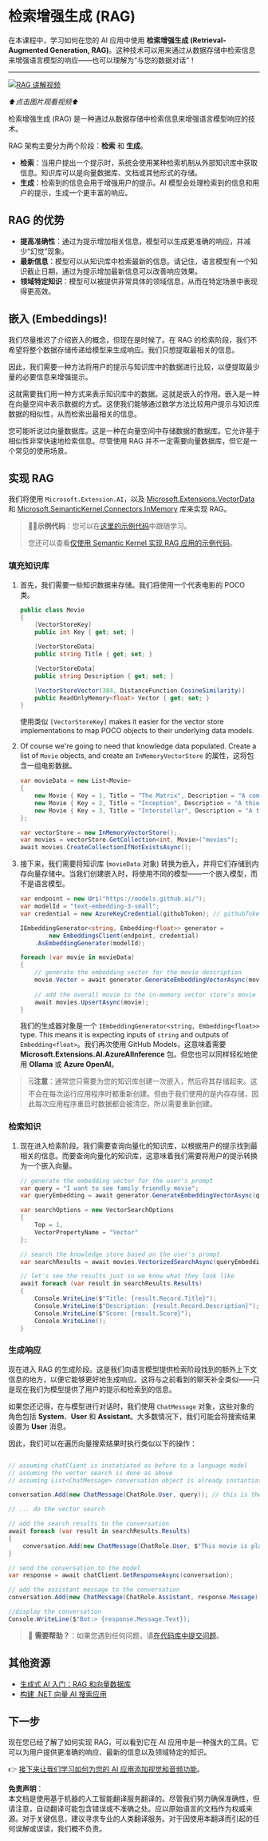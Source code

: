 # 检索增强生成 (RAG)

在本课程中，学习如何在您的 AI 应用中使用 **检索增强生成 (Retrieval-Augmented Generation, RAG)**。这种技术可以用来通过从数据存储中检索信息来增强语言模型的响应——也可以理解为“与您的数据对话”！

---

[![RAG 讲解视频](https://img.youtube.com/vi/mY7O0OY2vho/0.jpg)](https://youtu.be/mY7O0OY2vho?feature=shared)

_⬆️点击图片观看视频⬆️_

检索增强生成 (RAG) 是一种通过从数据存储中检索信息来增强语言模型响应的技术。

RAG 架构主要分为两个阶段：**检索** 和 **生成**。

- **检索**：当用户提出一个提示时，系统会使用某种检索机制从外部知识库中获取信息。知识库可以是向量数据库、文档或其他形式的存储。
- **生成**：检索到的信息会用于增强用户的提示。AI 模型会处理检索到的信息和用户的提示，生成一个更丰富的响应。

## RAG 的优势

- **提高准确性**：通过为提示增加相关信息，模型可以生成更准确的响应，并减少“幻觉”现象。
- **最新信息**：模型可以从知识库中检索最新的信息。请记住，语言模型有一个知识截止日期，通过为提示增加最新信息可以改善响应效果。
- **领域特定知识**：模型可以被提供非常具体的领域信息，从而在特定场景中表现得更高效。

## 嵌入 (Embeddings)!

我们尽量推迟了介绍嵌入的概念，但现在是时候了。在 RAG 的检索阶段，我们不希望将整个数据存储传递给模型来生成响应。我们只想提取最相关的信息。

因此，我们需要一种方法将用户的提示与知识库中的数据进行比较，以便提取最少量的必要信息来增强提示。

这就需要我们用一种方式来表示知识库中的数据。这就是嵌入的作用。嵌入是一种在向量空间中表示数据的方式。这使我们能够通过数学方法比较用户提示与知识库数据的相似性，从而检索出最相关的信息。

您可能听说过向量数据库。这是一种在向量空间中存储数据的数据库。它允许基于相似性非常快速地检索信息。尽管使用 RAG 并不一定需要向量数据库，但它是一个常见的使用场景。

## 实现 RAG

我们将使用 `Microsoft.Extension.AI`，以及 [Microsoft.Extensions.VectorData](https://www.nuget.org/packages/Microsoft.Extensions.VectorData.Abstractions/) 和 [Microsoft.SemanticKernel.Connectors.InMemory](https://www.nuget.org/packages/Microsoft.SemanticKernel.Connectors.InMemory) 库来实现 RAG。

> 🧑‍💻**示例代码**：您可以在[这里的示例代码](../../../03-CoreGenerativeAITechniques/src/RAGSimple-02MEAIVectorsMemory)中跟随学习。
> 
> 您还可以查看[仅使用 Semantic Kernel 实现 RAG 应用的示例代码](../../../03-CoreGenerativeAITechniques/src/RAGSimple-01SK)。

### 填充知识库

1. 首先，我们需要一些知识数据来存储。我们将使用一个代表电影的 POCO 类。

    ```csharp
    public class Movie
    {
        [VectorStoreKey]
        public int Key { get; set; }

        [VectorStoreData]
        public string Title { get; set; }

        [VectorStoreData]
        public string Description { get; set; }

        [VectorStoreVector(384, DistanceFunction.CosineSimilarity)]
        public ReadOnlyMemory<float> Vector { get; set; }
    }
    ```

    使用类似 `[VectorStoreKey]` makes it easier for the vector store implementations to map POCO objects to their underlying data models.

2. Of course we're going to need that knowledge data populated. Create a list of `Movie` objects, and create an `InMemoryVectorStore` 的属性，这将包含一组电影数据。

    ```csharp
    var movieData = new List<Movie>
    {
        new Movie { Key = 1, Title = "The Matrix", Description = "A computer hacker learns from mysterious rebels about the true nature of his reality and his role in the war against its controllers." },
        new Movie { Key = 2, Title = "Inception", Description = "A thief who steals corporate secrets through the use of dream-sharing technology is given the inverse task of planting an idea into the mind of a C.E.O." },
        new Movie { Key = 3, Title = "Interstellar", Description = "A team of explorers travel through a wormhole in space in an attempt to ensure humanity's survival." }
    };

    var vectorStore = new InMemoryVectorStore();
    var movies = vectorStore.GetCollection<int, Movie>("movies");
    await movies.CreateCollectionIfNotExistsAsync();

    ```

3. 接下来，我们需要将知识库 (`movieData` 对象) 转换为嵌入，并将它们存储到内存向量存储中。当我们创建嵌入时，将使用不同的模型——一个嵌入模型，而不是语言模型。

    ```csharp
    var endpoint = new Uri("https://models.github.ai/");
    var modelId = "text-embedding-3-small";
    var credential = new AzureKeyCredential(githubToken); // githubToken is retrieved from the environment variables

    IEmbeddingGenerator<string, Embedding<float>> generator =
            new EmbeddingsClient(endpoint, credential)
        .AsEmbeddingGenerator(modelId);

    foreach (var movie in movieData)
    {
        // generate the embedding vector for the movie description
        movie.Vector = await generator.GenerateEmbeddingVectorAsync(movie.Description);
        
        // add the overall movie to the in-memory vector store's movie collection
        await movies.UpsertAsync(movie);
    }
    ```

    我们的生成器对象是一个 `IEmbeddingGenerator<string, Embedding<float>>` type. This means it is expecting inputs of `string` and outputs of `Embedding<float>`。我们再次使用 GitHub Models，这意味着需要 **Microsoft.Extensions.AI.AzureAIInference** 包。但您也可以同样轻松地使用 **Ollama** 或 **Azure OpenAI**。

> 🗒️**注意**：通常您只需要为您的知识库创建一次嵌入，然后将其存储起来。这不会在每次运行应用程序时都重新创建。但由于我们使用的是内存存储，因此每次应用程序重启时数据都会被清空，所以需要重新创建。

### 检索知识

1. 现在进入检索阶段。我们需要查询向量化的知识库，以根据用户的提示找到最相关的信息。而要查询向量化的知识库，这意味着我们需要将用户的提示转换为一个嵌入向量。

    ```csharp
    // generate the embedding vector for the user's prompt
    var query = "I want to see family friendly movie";
    var queryEmbedding = await generator.GenerateEmbeddingVectorAsync(query);

    var searchOptions = new VectorSearchOptions
    {
        Top = 1,
        VectorPropertyName = "Vector"
    };

    // search the knowledge store based on the user's prompt
    var searchResults = await movies.VectorizedSearchAsync(queryEmbedding, searchOptions);

    // let's see the results just so we know what they look like
    await foreach (var result in searchResults.Results)
    {
        Console.WriteLine($"Title: {result.Record.Title}");
        Console.WriteLine($"Description: {result.Record.Description}");
        Console.WriteLine($"Score: {result.Score}");
        Console.WriteLine();
    }
    ```

### 生成响应

现在进入 RAG 的生成阶段。这是我们向语言模型提供检索阶段找到的额外上下文信息的地方，以便它能够更好地生成响应。这将与之前看到的聊天补全类似——只是现在我们为模型提供了用户的提示和检索到的信息。

如果您还记得，在与模型进行对话时，我们使用 `ChatMessage` 对象，这些对象的角色包括 **System**、**User** 和 **Assistant**。大多数情况下，我们可能会将搜索结果设置为 **User** 消息。

因此，我们可以在遍历向量搜索结果时执行类似以下的操作：

```csharp

// assuming chatClient is instatiated as before to a language model
// assuming the vector search is done as above
// assuming List<ChatMessage> conversation object is already instantiated and has a system prompt

conversation.Add(new ChatMessage(ChatRole.User, query)); // this is the user prompt

// ... do the vector search

// add the search results to the conversation
await foreach (var result in searchResults.Results)
{
    conversation.Add(new ChatMessage(ChatRole.User, $"This movie is playing nearby: {result.Record.Title} and it's about {result.Record.Description}"));
}

// send the conversation to the model
var response = await chatClient.GetResponseAsync(conversation);

// add the assistant message to the conversation
conversation.Add(new ChatMessage(ChatRole.Assistant, response.Message));

//display the conversation
Console.WriteLine($"Bot:> {response.Message.Text});
```

> 🙋 **需要帮助？**：如果您遇到任何问题，请[在代码库中提交问题](https://github.com/microsoft/Generative-AI-for-beginners-dotnet/issues/new)。

## 其他资源

- [生成式 AI 入门：RAG 和向量数据库](https://github.com/microsoft/generative-ai-for-beginners/blob/main/15-rag-and-vector-databases/README.md)
- [构建 .NET 向量 AI 搜索应用](https://learn.microsoft.com/dotnet/ai/quickstarts/quickstart-ai-chat-with-data?tabs=azd&pivots=openai)

## 下一步

现在您已经了解了如何实现 RAG，可以看到它在 AI 应用中是一种强大的工具。它可以为用户提供更准确的响应、最新的信息以及领域特定的知识。

👉 [接下来让我们学习如何为您的 AI 应用添加视觉和音频功能](03-vision-audio.md)。

**免责声明**：  
本文档是使用基于机器的人工智能翻译服务翻译的。尽管我们努力确保准确性，但请注意，自动翻译可能包含错误或不准确之处。应以原始语言的文档作为权威来源。对于关键信息，建议寻求专业的人类翻译服务。对于因使用本翻译而引起的任何误解或误读，我们概不负责。